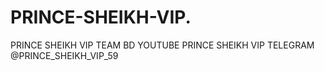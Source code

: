 # PRINCE-SHEIKH-VIP.
PRINCE SHEIKH VIP TEAM BD YOUTUBE PRINCE SHEIKH VIP TELEGRAM @PRINCE_SHEIKH_VIP_59
